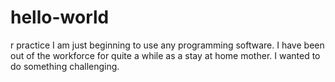 # hello-world
r practice
I am just beginning to use any programming software. I have been out of the workforce for quite a while as a stay at home mother. I wanted to do something challenging.
